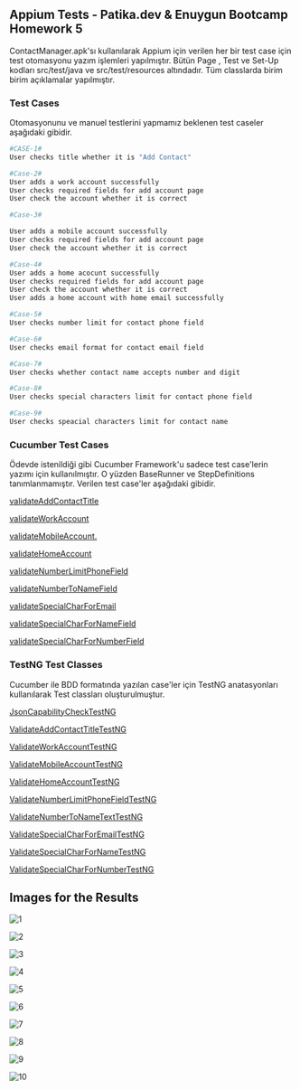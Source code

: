 ## Appium Tests - Patika.dev & Enuygun Bootcamp Homework 5 

ContactManager.apk'sı kullanılarak Appium için verilen her bir test case için test otomasyonu yazım işlemleri yapılmıştır. Bütün Page , Test ve Set-Up kodları src/test/java ve src/test/resources altındadır. Tüm classlarda birim birim açıklamalar yapılmıştır.

### Test Cases
Otomasyonunu ve manuel testlerini yapmamız beklenen test caseler aşağıdaki gibidir.


```bash
#CASE-1#
User checks title whether it is "Add Contact"

#Case-2#
User adds a work account successfully
User checks required fields for add account page
User check the account whether it is correct

#Case-3#

User adds a mobile account successfully
User checks required fields for add account page
User check the account whether it is correct

#Case-4#
User adds a home acocunt successfully
User checks required fields for add account page
User check the account whether it is correct
User adds a home account with home email successfully

#Case-5#
User checks number limit for contact phone field

#Case-6#
User checks email format for contact email field

#Case-7#
User checks whether contact name accepts number and digit

#Case-8#
User checks special characters limit for contact phone field

#Case-9#
User checks speacial characters limit for contact name
```

### Cucumber Test Cases
Ödevde istenildiği gibi Cucumber Framework'u sadece test case'lerin yazımı için kullanılmıştır. O yüzden BaseRunner ve StepDefinitions tanımlanmamıştır. Verilen test case'ler aşağıdaki gibidir.

[validateAddContactTitle](https://github.com/enuygun-test-automation-bootcamp/homework5-PoyrazM/blob/main/src/test/resources/features/validateAddContactTitle.feature)

[validateWorkAccount](https://github.com/enuygun-test-automation-bootcamp/homework5-PoyrazM/blob/main/src/test/resources/features/validateWorkAccount.feature)

[validateMobileAccount.](https://github.com/enuygun-test-automation-bootcamp/homework5-PoyrazM/blob/main/src/test/resources/features/validateMobileAccount.feature)

[validateHomeAccount](https://github.com/enuygun-test-automation-bootcamp/homework5-PoyrazM/blob/main/src/test/resources/features/validateHomeAccount.feature)

[validateNumberLimitPhoneField](https://github.com/enuygun-test-automation-bootcamp/homework5-PoyrazM/blob/main/src/test/resources/features/validateNumberLimitPhone.feature)

[validateNumberToNameField](https://github.com/enuygun-test-automation-bootcamp/homework5-PoyrazM/blob/main/src/test/resources/features/validateNumberToName.feature)

[validateSpecialCharForEmail](https://github.com/enuygun-test-automation-bootcamp/homework5-PoyrazM/blob/main/src/test/resources/features/validateSpecialCharForEmail.feature)

[validateSpecialCharForNameField](https://github.com/enuygun-test-automation-bootcamp/homework5-PoyrazM/blob/main/src/test/resources/features/validateSpecialCharForName.feature)

[validateSpecialCharForNumberField](https://github.com/enuygun-test-automation-bootcamp/homework5-PoyrazM/blob/main/src/test/resources/features/validateSpecialCharForNumber.feature)



### TestNG Test Classes
Cucumber ile BDD formatında yazılan case'ler için TestNG anatasyonları kullanılarak Test classları oluşturulmuştur.

[JsonCapabilityCheckTestNG](https://github.com/enuygun-test-automation-bootcamp/homework5-PoyrazM/blob/main/src/test/java/tests/JsonValidateTestNG.java)

[ValidateAddContactTitleTestNG](https://github.com/enuygun-test-automation-bootcamp/homework5-PoyrazM/blob/main/src/test/java/tests/ValidateAddContactTitleTestNG.java)

[ValidateWorkAccountTestNG](https://github.com/enuygun-test-automation-bootcamp/homework5-PoyrazM/blob/main/src/test/java/tests/ValidateWorkAccountTestNG.java)

[ValidateMobileAccountTestNG](https://github.com/enuygun-test-automation-bootcamp/homework5-PoyrazM/blob/main/src/test/java/tests/ValidateMobileAccountTestNG.java)

[ValidateHomeAccountTestNG](https://github.com/enuygun-test-automation-bootcamp/homework5-PoyrazM/blob/main/src/test/java/tests/ValidateHomeAccountTestNG.java)

[ValidateNumberLimitPhoneFieldTestNG](https://github.com/enuygun-test-automation-bootcamp/homework5-PoyrazM/blob/main/src/test/java/tests/ValidateNumberLimitPhone.java)

[ValidateNumberToNameTextTestNG](https://github.com/enuygun-test-automation-bootcamp/homework5-PoyrazM/blob/main/src/test/java/tests/ValidateNumberToNameTextTestNG.java)

[ValidateSpecialCharForEmailTestNG](https://github.com/enuygun-test-automation-bootcamp/homework5-PoyrazM/blob/main/src/test/java/tests/ValidateSpecialCharForEmailTestNG.java)

[ValidateSpecialCharForNameTestNG](https://github.com/enuygun-test-automation-bootcamp/homework5-PoyrazM/blob/main/src/test/java/tests/ValidateSpecialCharForNameTestNG.java)

[ValidateSpecialCharForNumberTestNG](https://github.com/enuygun-test-automation-bootcamp/homework5-PoyrazM/blob/main/src/test/java/tests/ValidateSpecialCharForNumberTestNG.java)

## Images for the Results
![1](https://user-images.githubusercontent.com/105527159/183265176-d6126287-2dd2-430c-8264-87c2aef0b76e.PNG)

![2](https://user-images.githubusercontent.com/105527159/183265210-b97a16a6-8c77-4743-a224-ea41b156ca1d.PNG)

![3](https://user-images.githubusercontent.com/105527159/183265221-d861c045-b77e-4eb1-b530-5106967fc3e4.PNG)

![4](https://user-images.githubusercontent.com/105527159/183265229-34af7e94-e539-4853-827f-c7c7d4f176f6.PNG)

![5](https://user-images.githubusercontent.com/105527159/183265235-789c3838-ee8d-4541-8510-e40adcf6b044.PNG)

![6](https://user-images.githubusercontent.com/105527159/183265240-e4ae0425-44d9-47dc-b0c7-60699a1c82e6.PNG)

![7](https://user-images.githubusercontent.com/105527159/183265247-3a3c4c53-0d9f-4cce-a639-ed9982f31ada.PNG)

![8](https://user-images.githubusercontent.com/105527159/183265269-a0baa34b-86f0-4faf-ab67-0e10c71c8091.PNG)

![9](https://user-images.githubusercontent.com/105527159/183265278-27d4cdb9-9814-43dc-bec6-d149de77697f.PNG)

![10](https://user-images.githubusercontent.com/105527159/183265316-bee1993c-1f21-4693-8f02-aea04b93a339.PNG)
